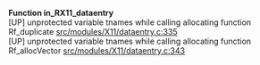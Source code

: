   
__Function in_RX11_dataentry__  
  [UP] unprotected variable tnames while calling allocating function Rf_duplicate [src/modules/X11/dataentry.c:335](https://github.com/wch/r-source/blob/e3f7a145b1e5b2f74c949cb5779623ea7e76e6be/src/modules/X11/dataentry.c/#L335)  
  [UP] unprotected variable tnames while calling allocating function Rf_allocVector [src/modules/X11/dataentry.c:343](https://github.com/wch/r-source/blob/e3f7a145b1e5b2f74c949cb5779623ea7e76e6be/src/modules/X11/dataentry.c/#L343)  
